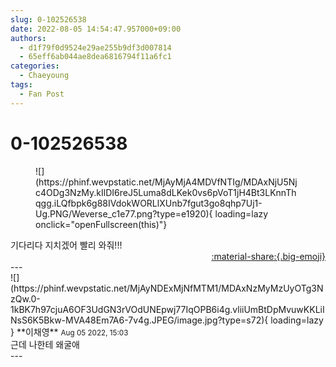 ```yaml
---
slug: 0-102526538
date: 2022-08-05 14:54:47.957000+09:00
authors:
  - d1f79f0d9524e29ae255b9df3d007814
  - 65eff6ab044ae8dea6816794f11a6fc1
categories:
  - Chaeyoung
tags:
  - Fan Post
---
```


# 0-102526538

<div class="post-container" markdown="1">
<div class="content-container md-sidebar__scrollwrap" markdown="1">


<figure markdown="1">
![](https://phinf.wevpstatic.net/MjAyMjA4MDVfNTIg/MDAxNjU5Njc4ODg3NzMy.kIlDI6reJ5Luma8dLKek0vs6pVoT1jH4Bt3LKnnThqgg.iLQfbpk6g88IVdokWORLlXUnb7fgut3go8qhp7Uj1-Ug.PNG/Weverse_c1e77.png?type=e1920){ loading=lazy onclick="openFullscreen(this)"}
</figure>
기다리다 지치겠어 빨리 와줘!!!

</div>
</div>

<div style="text-align: right;" markdown="1">
<a href="https://weverse.io/fromis9/fanpost/0-102526538" style="text-align: right;">:material-share:{.big-emoji}</a>
</div>
---

<div class="comments-container md-sidebar__scrollwrap" markdown="1">
<div class="comment" markdown="1">
<div class='id-container' markdown="1">
![](https://phinf.wevpstatic.net/MjAyNDExMjNfMTM1/MDAxNzMyMzUyOTg3NzQw.0-1kBK7h97cjuA6OF3UdGN3rVOdUNEpwj77IqOPB6i4g.vliiUmBtDpMvuwKKLiINsS6K5Bkw-MVA48Em7A6-7v4g.JPEG/image.jpg?type=s72){ loading=lazy }
**<span class="artist">이채영</span>** <small>Aug 05 2022, 15:03</small><br>
</div>
<div class='comment-body' markdown="1">
근데 나한테 왜굴애
</div>
</div>
</div>
---
